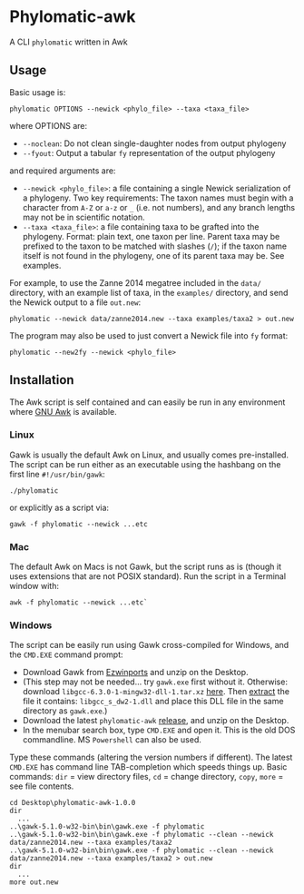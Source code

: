 # Phylomatic-awk

A CLI `phylomatic` written in Awk

## Usage

Basic usage is:

    phylomatic OPTIONS --newick <phylo_file> --taxa <taxa_file>

where OPTIONS are:

 * `--noclean`: Do not clean single-daughter nodes from output phylogeny
 * `--fyout`: Output a tabular `fy` representation of the output phylogeny

and required arguments are:

 * `--newick <phylo_file>`: a file containing a single Newick
     serialization of a phylogeny. Two key requirements: The taxon
     names must begin with a character from `A-Z` or `a-z` or `_`
     (i.e. not numbers), and any branch lengths may not be in
     scientific notation.
 * `--taxa <taxa_file>`: a file containing taxa to be grafted into the
     phylogeny. Format: plain text, one taxon per line. Parent taxa
     may be prefixed to the taxon to be matched with slashes (`/`); if
     the taxon name itself is not found in the phylogeny, one of its
     parent taxa may be. See examples.

For example, to use the Zanne 2014 megatree included in the `data/`
directory, with an example list of taxa, in the `examples/` directory,
and send the Newick output to a file `out.new`:

    phylomatic --newick data/zanne2014.new --taxa examples/taxa2 > out.new

The program may also be used to just convert a Newick file into `fy`
format:

    phylomatic --new2fy --newick <phylo_file>

## Installation

The Awk script is self contained and can easily be run in any
environment where [GNU Awk](https://www.gnu.org/software/gawk/) is
available.

### Linux

Gawk is usually the default Awk on Linux, and usually comes
pre-installed.  The script can be run either as an executable using
the hashbang on the first line `#!/usr/bin/gawk`:

    ./phylomatic

or explicitly as a script via: 

    gawk -f phylomatic --newick ...etc

### Mac

The default Awk on Macs is not Gawk, but the script runs as is (though
it uses extensions that are not POSIX standard). Run the script in a
Terminal window with: 

    awk -f phylomatic --newick ...etc`

### Windows

The script can be easily run using Gawk cross-compiled for Windows,
and the `CMD.EXE` command prompt:

 * Download Gawk from
   [Ezwinports](https://sourceforge.net/projects/ezwinports/files/) and unzip
   on the Desktop.
 * (This step may not be needed... try `gawk.exe` first without
   it. Otherwise: download `libgcc-6.3.0-1-mingw32-dll-1.tar.xz`
   [here](https://sourceforge.net/projects/mingw/files/MinGW/Base/gcc/Version6/gcc-6.3.0/libgcc-6.3.0-1-mingw32-dll-1.tar.xz/download). Then [extract](https://tukaani.org/xz/)
   the file it contains: `libgcc_s_dw2-1.dll` and place this DLL file
   in the same directory as `gawk.exe`.)
 * Download the latest `phylomatic-awk` [release](https://github.com/camwebb/phylomatic-awk/releases/), and unzip on the Desktop.
 * In the menubar search box, type `CMD.EXE` and open it. This is the old
   DOS commandline. MS `Powershell` can also be used.

Type these commands (altering the version numbers if different). The
latest `CMD.EXE` has command line TAB-completion which speeds things
up. Basic commands: `dir` = view directory files, `cd` = change
directory, `copy`, `more` = see file contents.

    cd Desktop\phylomatic-awk-1.0.0
    dir
      ...
    ..\gawk-5.1.0-w32-bin\bin\gawk.exe -f phylomatic
    ..\gawk-5.1.0-w32-bin\bin\gawk.exe -f phylomatic --clean --newick data/zanne2014.new --taxa examples/taxa2
    ..\gawk-5.1.0-w32-bin\bin\gawk.exe -f phylomatic --clean --newick data/zanne2014.new --taxa examples/taxa2 > out.new
    dir
      ...
    more out.new

